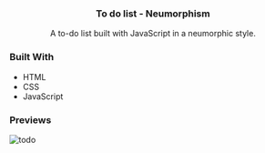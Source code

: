 <div align="center">
  <a href="https://github.com/laureneaves/admin_dashboard">
  </a>

<h3 align="center">To do list - Neumorphism</h3>

  <p align="center">
    A to-do list built with JavaScript in a neumorphic style.
    <br />
  </p>
</div>

### Built With

- HTML
- CSS
- JavaScript
### Previews

![todo](https://user-images.githubusercontent.com/100521870/205062655-94b886b6-2ef8-438b-9aa8-519b951f5429.PNG)
